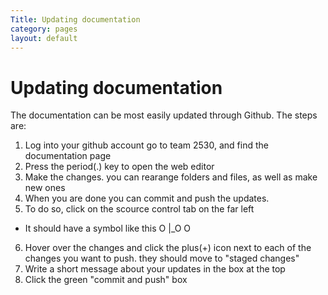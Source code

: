 ```yaml
---
Title: Updating documentation
category: pages
layout: default
---
```

# Updating documentation
The documentation can be most easily updated through Github.
The steps are:
1. Log into your github account go to team 2530, and find the documentation page
2. Press the period(.) key to open the web editor
3. Make the changes. you can rearange folders and files, as well as make new ones
4. When you are done you can commit and push the updates.
5. To do so, click on the scource control tab on the far left
-  It should have a symbol like this O
                                     |_O
                                     O
6. Hover over the changes and click the plus(+) icon next to each of the changes you want to push. they should move to "staged changes"
7. Write a short message about your updates in the box at the top
8. Click the green "commit and push" box
